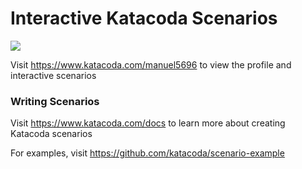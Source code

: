 # Interactive Katacoda Scenarios

[![](http://shields.katacoda.com/katacoda/manuel5696/count.svg)](https://www.katacoda.com/manuel5696 "Get your profile on Katacoda.com")

Visit https://www.katacoda.com/manuel5696 to view the profile and interactive scenarios

### Writing Scenarios
Visit https://www.katacoda.com/docs to learn more about creating Katacoda scenarios

For examples, visit https://github.com/katacoda/scenario-example

